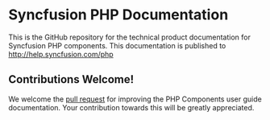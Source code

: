 # Syncfusion PHP Documentation

This is the GitHub repository for the technical product documentation for Syncfusion PHP components. This documentation is published to http://help.syncfusion.com/php

## Contributions Welcome!

We welcome the [pull request](https://docs.github.com/en/github/managing-files-in-a-repository/editing-files-in-another-users-repository) for improving the PHP Components user guide documentation. Your contribution towards this will be greatly appreciated.
